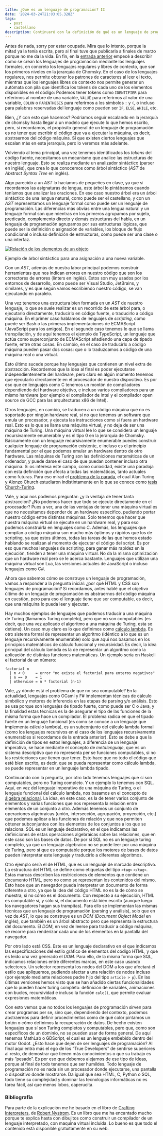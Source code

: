 ```yaml
---
title: ¿Qué es un lenguaje de programación? II
date: '2024-03-24T21:03:05.328Z'
tags:
  - post
  - castellano
description: Continuaré con la definición de qué es un lenguaje de programación para poder responder si HTML y CSS son lenguajes de programación o no. Para ello hablaremos de las fases de generación de código y tipos de lenguajes.
---
```


Antes de nada, sorry por estar ocupade. Mira que lo intento, porque la mitad ya la tenía escrita, pero al final tuve que publicarla a finales de marzo porque no me da la vida. En fin, en la [entrada anterior](../2024-02-29_que-es-un-lenguaje-de-programacion_i.md) empecé a describir cómo se crean los lenguajes de programación mediante los lenguajes formales, en concreto los lenguajes regulares y libres de contexto, que son los primeros niveles en la jerarquía de Chomsky. En el caso de los lenguajes regulares, nos permite obtener los patrones de caracteres al leer el texto, mientras que los lenguajes libres de contexto nos permite generar un autómata con pila que identifica los tokens de cada uno de los elementos disponibles en el código: Podemos tener tokens como `IDENTIFIER` para referirnos al nombre de una variable, `VALUE` para referirnos al valor de una variable, `COLON` o `PARENTHESIS` para referirnos a los símbolos `:` y `(`, o incluso para palabras reservadas del lenguaje como pueden ser `IF`, `ELSE`, `WHILE`, etc.

Bien, ¿Y con esto qué hacemos? Podríamos seguir escalando en la jerarquía de chomsky hasta llegar a un modelo que ejecute lo que hemos escrito, pero, si recordamos, el propósito general de un lenguaje de programación es no tener que escribir el código que va a ejecutar la máquina, es decir, abstraernos del código máquina. Sí que existen ciertos lenguajes que escalan más en esta jerarquía, pero lo veremos más adelante.

Volviendo al tema principal, una vez tenemos identificados los *tokens* del código fuente, necesitamos un mecanismo que analice las estructuras de nuestro lenguaje. Esto se realiza mediante un analizador sintáctico (parser en inglés), que crea lo que conocemos como árbol sintáctico (*AST* de *Abstract Syntax Tree* en inglés).

Algo parecido a un *AST* lo hacíamos de pequeñes en clase, ya que si recordamos las asignaturas de lengua, este árbol lo pintábamos cuando teníamos que analizar las oraciones. En ese caso nuestro árbol era un árbol sintáctico de una lengua natural, como puede ser el castellano, y con un *AST* representamos un lenguaje formal como puede ser un lenguaje de programación. Las diferencias más obvias entre una lengua natural y un lenguaje formal son que mientras en los primeros agrupamos por sujeto, predicado, complemento directo y demás estructuras del habla, en un lenguaje de programación agrupamos por sus estructuras lógicas, que puede ser la definición o asignación de variables, los bloque de flujo condicional o incluso definición de estructuras, como puede ser una clase o una interfaz.

<p class="responsive-content"><a href="ast.webp"><img src="ast.webp" alt="Relación de los elementos de un objeto"></a></p>
<p class="content-footer">Ejemplo de árbol sintáctico para una asignación a una nueva variable.</p>

Con un *AST*, además de nuestra labor principal podemos construir herramientas que nos indican errores en nuestro código que son los correctores de errores (linters en inglés). Estos son muy usados por los entornos de desarrollo, como puede ser Visual Studio, JetBrains, y similares, y es que según vamos escribiendo nuestro código, se van ejecutando en paralelo.

Una vez tenemos una estructura bien formada en un *AST* de nuestro lenguaje, lo que se suele realizar es un recorrido de este árbol para, o ejecutarlo directamente, traducirlo en código fuente, o traducirlo a código máquina. En el primer caso hablamos de lenguajes de *scripting*, como puede ser Bash o las primeras implementaciones de ECMAScript (JavaScript para los amigos). En el segundo caso tenemos lo que se llama transpilación, y de aquí tenemos el ejemplo de TypeScript, un lenguaje que actúa como superconjunto de ECMAScript añadiendo una capa de tipado fuerte, entre otras cosas. En cambio, en el caso de traducirlo a código máquina pueden pasar dos cosas: que o lo traduzcamos a código de una máquina real o una virtual.

Esto último sucede porque hay lenguajes que contienen un nivel extra de abstracción. Recordemos que la idea al final es poder ejecutarse independientemente del hardware, pero claro en algún momento tenemos que ejecutarlo directamente en el procesador de nuestro dispositivo. Es por eso que en lenguajes como C tenemos un montón de compiladores dependiendo del hardware objetivo, e incluso varios compiladores para un mismo hardware (por ejemplo el compilador de Intel y el compilador open source de GCC para las arquitecturas x86 de Intel).

Otros lenguajes, en cambio, se traducen a un código máquina que no es soportado por ningún hardware real, si no que tenemos un software que emula un procesador, y ejecuta las instrucciones como si fuera un hardware real. Esto es lo que se llama una máquina virtual, y no deja de ser una máquina de Turing. Una máquina virtual lee lo que se considera un lenguaje recursivamente enumerable y es el tipo 0 en la jerarquía de Chomsky. Básicamente con un lenguaje recursivamente enumerable puedes construir cualquier lenguaje de programación existente, e incluso es el principio fundamental por el que podemos emular un hardware dentro de otro hardware. Las máquinas de Turing son las definiciones matemáticas de un ordenador, y puede darse el caso de que puedan contener incluso otra máquina. Si os interesa este campo, como curiosidad, existe una paradoja con esta definición que afecta a todas las matemáticas, tanto actuales como futuras. Para eso mirad el  <a rel="noopener" href="https://es.wikipedia.org/wiki/Problema_de_la_parada" target="_blank">problema de la parada</a>, el cual Alan Turing y Alonzo Church estudiaron indistintamente en lo que se conoce como <a rel="noopener" href="https://es.wikipedia.org/wiki/Tesis_de_Church-Turing" target="_blank">tesis Church-Turing</a>.

Vale, y aquí nos podemos preguntar: ¿y la ventaja de tener tanta abstracción? ¿No podemos hacer que todo se ejecute directamente en el procesador? Pues a ver, una de las ventajas de tener una máquina virtual es que no necesitamos depender de un hardware específico, pudiendo portar nuestro código entre distintas máquinas. Solo tenemos que hacer que nuestra máquina virtual se ejecute en un hardware real, y para eso podemos construirla en lenguajes como C. Además, los lenguajes que compilan a código máquina son mucho más óptimos y rápidos que los de scripting, ya que estos últimos, todas las tareas de las que hemos estado hablando se realizan al momento de ejecutar el código del script. Es por eso que muchos lenguajes de scripting, para ganar más rapidez en la ejecución, tienden a tener una máquina virtual. No da la misma optimización que un hardware real pero se le acerca bastante. Lenguajes que utilizan una máquina virtual son Lua, las versiones actuales de JavaScript o incluso lenguajes como C#.

Ahora que sabemos cómo se construye un lenguaje de programación, vamos a responder a la pregunta inicial: ¿por qué HTML y CSS son lenguajes de programación? Si recordamos, antes hablé que el objetivo último de un lenguaje de programación es abstraernos del código máquina en cuestión, pero para eso el lenguaje tiene que ser computable, es decir, que una máquina lo pueda leer y ejecutar.

Hay muchos ejemplos de lenguajes que podemos traducir a una máquina de Turing (llamamos Turing completo), pero que no son computables (es decir, que una vez aplicado el algoritmo a una máquina de Turing, esta se detiene). Un caso muy claro es lo que definimos como <a rel="noopener" href="https://es.wikipedia.org/wiki/C%C3%A1lculo_lambda" target="_blank">cálculo lambda</a>. Es otro sistema formal de representar un algoritmo (idéntico a lo que es un lenguaje recursivamente enumerable) solo que aquí nos basamos en los principios matemáticos de cálculo funcional y recursividad. Es decir, la idea principal del cálculo lambda es la de representar un algoritmo como la aplicación de distintas funciones matemáticas. Un ejemplo sería en Haskell el factorial de un número:

```
factorial n
  | n < 0     = error "no existe el factorial para enteros negativos"
  | n == 0    = 1
  | otherwise = n * factorial (n-1)
```

Vale, ¿y dónde está el problema de que no sea computable? En la actualidad, lenguajes como OCaml y F# implementan técnicas de cálculo simbólico y motores de inferencia en las etapas de parsing y/o análisis. Esto se usa porque son lenguajes de tipado fuerte, como puede ser C o Java, y la finalidad estas técnicas es la de asegurar el tipo de las funciones de la misma forma que hace un compilador. El problema radica en que el tipado fuerte en un lenguaje funcional (es como se conoce a un lenguaje que implementa cálculo lambda), es un subconjunto del cálculo lambda formal (como los lenguajes recursivos en el caso de los lenguajes recursivamente enumerables si recordamos de la entrada anterior). Esto se debe a que la definición de tipos en estos lenguajes, a diferencia de un lenguaje imperativo, se hace mediante el concepto de *metalenguaje*, que es un sistema descriptivo que no representa per se funciones computables, si no las restricciones que tienen que tener. Esto hace que no todo el código que esté bien escrito, es decir, que se pueda representar como cálculo lambda, se puede representar en un lenguaje lambda tipado.

Continuando con la pregunta, por otro lado tenemos lenguajes que sí son computables, pero no Turing completo. Y un ejemplo lo tenemos con SQL. Aquí, en vez del lenguaje imperativo de una máquina de Turing, o el lenguaje funcional del cálculo lambda, nos basamos en el concepto de <a rel="noopener" href="https://es.wikipedia.org/wiki/%C3%81lgebra_relacional" target="_blank">álgebra relacional</a>. La idea, en este caso, es la de tener varios conjunto de elementos y varias funciones que nos representa la relación entre elementos de un conjunto a otro. Además tenemos un conjunto de operaciones algebraicas (unión, intersección, agrupación, proyección, etc.) que podemos aplicar a las funciones de relación y que nos permiten obtener subconjuntos con los elementos de los conjuntos a los que se relaciona. SQL es un lenguaje declarativo, en el que indicamos las definiciones de estas operaciones algebraicas sobre las relaciones, que en este caso son las bases de datos. De por sí SQL no es un lenguaje turing completo, ya que un lenguaje algebraico no se puede leer por una máquina de Turing, pero sí que es computable porque los motores de bases de datos pueden interpretar este lenguaje y traducirlo a diferentes algoritmos.

Otro ejemplo sería el de HTML, que es un lenguaje de marcado descriptivo. La estructura del HTML se define como etiquetas del tipo `<tag>` `</tag>`. Estas marcas describen las restricciones de elementos que contiene un documento HTML, pero no como se representan los contenidos del mismo. Esto hace que un navegador pueda interpretar un documento de forma diferente a otro, ya que la idea del código HTML no es la de cómo se muestra, si no cómo es el documento. Con respecto a su ejecución, HTML es computable si, y sólo si, el documento está bien escrito (aunque luego los navegadores hagan sus trampitas). Para ello se implementan las mismas técnicas que un lenguaje de programación (parsing y análisis), solo que en vez de *AST*, lo que se construye es un *DOM* (*Document Object Model* en inglés), que también es un árbol abstracto pero que representa la estructura del documento. El *DOM*, en vez de leerse para traducir a código máquina, se recorre para renderizar cada uno de los elementos en la pantalla del navegador.

Por otro lado está CSS. Este es un lenguaje declarativo en el que indicamos las especificaciones del estilo gráfico de elementos del código HTML, y que es leído una vez generado el *DOM*. Para ello, de la misma forma que SQL, indicamos relaciones entre diferentes marcas, en este caso usando selectores. Un selector representa los nodos del DOM a los que afectará el estilo que apliquemos, pudiendo afectar a una relación de nodos incluso (por ejemplo mediante relaciones padre hijo del tipo `article > p`). En las últimas versiones hemos visto que se han añadido ciertas funcionalidades que lo pueden hacer turing completo: definición de variables, animaciones con bucles, recursividad e incluso la función `calc()`, que permite evaluar expresiones matemáticas.

Con esto vemos que no todos los lenguajes de programación sirven para crear programas per se, sino que, dependiendo del contexto, podemos abstraernos para definir procedimientos como de qué color pintamos un botón o cómo definimos la recuperación de datos. De hecho existen lenguajes que sí son Turing completos y computables, pero que, como son específicos de un dominio, no se pueden usar de forma general. De aquí tenemos MathLab o GDScript, el cual es un lenguaje embebido dentro del motor Godot. ¿Esto hace que dejen de ser lenguajes de programación? Al final aquí entra más el ego de los “True Developers” de sentirse superiores al resto, de demostrar que tienen más conocimientos o que su trabajo es más “pesado”. Es por eso que debemos alejarnos de ese tipo de ideas, porque al final de todo tenemos que ser humildes. Todo lenguaje de programación no es nada sin un procesador donde ejecutarse, una pantalla o dispositivo donde mostrarse. Da igual que sea HTML, C, Python o SQL, todo tiene su complejidad y dominar las tecnologías informáticas no es tarea fácil, así que menos lobos, caperucita.

### Bibliografía

Para parte de la explicación me he basado en el libro de <a rel="noopener" href="https://craftinginterpreters.com" target="_blank">Crafting Interpreters</a>, de <a rel="noopener" href="https://mastodon.social/@munificent" target="_blank"><i class="fa-brands fa-mastodon"></i> Robert Nystrom</a>. Es un libro que me ha encantado mucho porque te explica hasta con dibujitos como construir un compilador de un lenguaje interpretado, con maquina virtual incluida. Lo bueno es que todo el contenido está disponible gratuitamente en su web.

